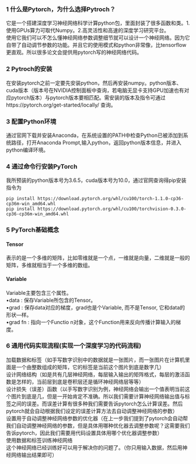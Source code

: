 ### 1 什么是Pytorch，为什么选择Pytroch？
它是一个搭建深度学习神经网络科学计算python包，里面封装了很多函数和类。1.使用GPUs算力可取代Numpy。2.高灵活性和高速的深度学习研究平台。  
使用它我们可以不怎么懂神经网络参数调整细节就可以设计一个神经网络。因为它自带了自动调节参数的功能。并且它的使用模式和python非常像，比tensorflow更直观。所以很多论文会提供用pytorch写的神经网络代码。  
### 2 Pytroch的安装
在安装pytorch之前一定要先安装python，然后再安装numpy。python版本、cuda版本（版本号在NVIDIA控制面板中查询，若电脑无显卡支持GPU加速也有对应pytorch版本）与pytorch版本要相匹配。需安装的版本及指令可通过https://pytorch.org/get-started/locally/ 查询。
### 3 配置Python环境
通过官网下载并安装Anaconda，在系统设置的PATH中检查Python已被添加到系统路径，打开Anaconda Prompt,输入python，返回python版本信息，并进入python编译环境。
### 4 通过命令行安装PyTorch
我所预装的python版本号为3.6.5，cuda版本号为10.0，通过官网查询得pip安装指令为  
```
pip install https://download.pytorch.org/whl/cu100/torch-1.1.0-cp36-cp36m-win_amd64.whl  
pip install https://download.pytorch.org/whl/cu100/torchvision-0.3.0-cp36-cp36m-win_amd64.whl  
```
### 5 PyTorch基础概念
#### Tensor
表示的是一个多维的矩阵，比如零维就是一个点，一维就是向量，二维就是一般的矩阵，多维就相当于一个多维的数组。
#### Variable
Variable主要包含三个属性。  
•data : 保存Variable所包含的Tensor。  
•grad : 保存data对应的梯度，grad也是个Variable, 而不是Tensor, 它和data的形状—样。  
•grad fn : 指向一个Functio n对象，这个Function用来反向传播计算输入的梯度。  
### 6 通用代码实现流程(实现一个深度学习的代码流程)
加载数据和标签（如手写数字识别中的数据就是一张图片，而一张图片在计算机里面是一个由整数组成的矩阵，它的标签是当前这个图片到底是数字几）  
设计网络结构（如是共有几层神经网络，每层输入输出的矩阵格式，每层的激活函数是怎样的，当前层到底是卷积层还是循环神经网络层等等）  
设计损失（误差）函数（以手写数字识别为例，神经网络会输出一个值表明当前这个图片到底是几，但是一开始肯定不准确。所以我们需要计算神经网络输出值与标签之间的误差。而误差计算有很多种我们需要告诉pytorch怎么计算误差。然后pytorch就会自动根据我们设定的误差计算方法去自动调整神经网络的参数）  
设置用于自动调整神经网络参数的优化器（在上一步我们提到了pytorch会自动帮我们自动调整神经网络的参数，但是具体用哪种优化器去调整参数呢？这需要我们告诉pytorch，因此我们需要用代码设置具体用哪个优化器调整参数）  
使用数据和标签训练神经网络  
这个神经网络已经训练好可以用于解决你的问题了。（你只用输入数据，然后用神经网络输出结果即可）  
